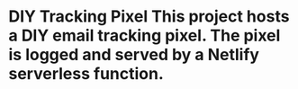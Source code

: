 # DIY Tracking Pixel  This project hosts a DIY email tracking pixel.  The pixel is logged and served by a Netlify serverless function. 
